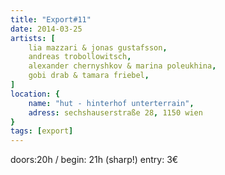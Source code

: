 ```yaml
---
title: "Export#11"
date: 2014-03-25
artists: [
    lia mazzari & jonas gustafsson,
    andreas trobollowitsch,
    alexander chernyshkov & marina poleukhina,
    gobi drab & tamara friebel,
]
location: {
    name: "hut - hinterhof unterterrain",
    adress: sechshauserstraße 28, 1150 wien
}
tags: [export]
---
```

doors:20h / begin: 21h (sharp!)
entry: 3€
